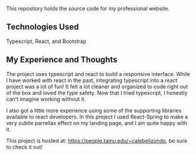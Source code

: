 This repository holds the source code for my professional website.

## Technologies Used
Typescript, React, and Bootstrap

## My Experience and Thoughts
The project uses typescript and react to build a responsive interface. While I have worked with react in the past, integrating typescript into a react project was a lot of fun! It felt a lot cleaner and organized to code right out of the box and loved the type safety. Now that I tried typescript, I honestly can't imagine working without it. 

I also got a little more experience using some of the supporting libraries available to react developers. In this project I used React-Spring to make a very subtle parrellax effect on my landing page, and I am quite happy with it.

This project is hosted at: https://people.tamu.edu/~calebelizondo, be sure to check it out! 